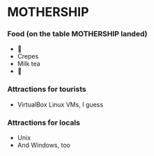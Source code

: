 # MOTHERSHIP

### Food (on the table MOTHERSHIP landed)
- :pizza:
- Crepes
- Milk tea
- :sushi:

### Attractions for tourists

- VirtualBox Linux VMs, I guess


### Attractions for locals

- Unix
- And Windows, too
